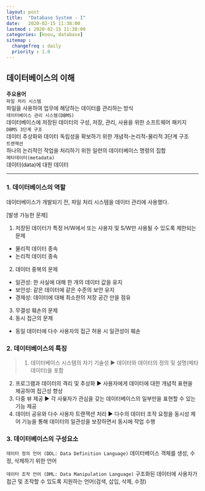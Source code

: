 ```yaml
---
layout: post
title:  "Database System - I"
date:   2020-02-15 11:38:00 
lastmod : 2020-02-15 11:38:00
categories: [knou, database]
sitemap :
  changefreq : daily
  priority : 1.0
---
```


## 데이터베이스의 이해

__주요용어__<br>
`파일 처리 시스템`<br>
파일을 사용하여 업무에 해당하는 데이터를 관리하는 방식<br>
`데이터베이스 관리 시스템(DBMS)`<br>
데이터베이스에 저장된 데이터의 구성, 저장, 관리, 사용을 위한 소프트웨어 패키지<br>
`DBMS 3단계 구조`<br>
데이터 추상화와 데이터 독립성을 확보하기 위한 개념적-논리적-물리적 3단계 구조<br>
`트랜잭션`<br>
하나의 논리적인 작업을 처리하기 위한 일련의 데이터베이스 명령의 집합<br>
`메타데이터(metadata)`<br>
데이터(data)에 대한 데이터

<HR>
  
### 1. 데이터베이스의 역할

데이터베이스가 개발되기 전, 파일 처리 시스템을 데이터 관리에 사용했다.

[발생 가능한 문제]
1. 저장된 데이터가 특정 H/W에서 또는 사용자 및 S/W만 사용될 수 있도록 제한되는 문제
  + 물리적 데이터 종속
  + 논리적 데이터 종속
2. 데이터 중복의 문제
  + 일관성: 한 사실에 대해 한 개의 데이터 값을 유지
  + 보안성: 같은 데이터에 같은 수준의 보안 유지
  + 경제성: 데이터에 대해 최소한의 저장 공간 만을 점유
3. 무결성 훼손의 문제
4. 동시 접근의 문제
  + 동일 데이터에 다수 사용자의 접근 허용 시 일관성이 훼손

### 2. 데이터베이스의 특징

>1. 데이터베이스 시스템의 자기 기술성 ▶ 데이터와 데이터의 정의 및 설명(메타데이터)을 포함
2. 프로그램과 데이터의 격리 및 추상화 ▶ 사용자에게 데이터에 대한 개념적 표현을 제공하여 접근성 향상
3. 다중 뷰 제공 ▶ 각 사욪자가 관심을 갖는 데이터베이스의 일부만을 표현할 수 있는 기능 제공
4. 데이터 공유와 다수 사용자 트랜잭션 처리 ▶ 다수의 데이터 조작 요청을 동시성 제어 기능을 통해 데이터의 일관성을 보장하면서 동시에 작업 수행

### 3. 데이터베이스의 구성요소

`데이터 정의 언어 (DDL: Data Definition Language)`
데이터베이스 객체를 생성, 수정, 삭제하기 위한 언어

`데이터 조작 언어 (DML: Data Manipulation Language)`
구조화된 데이터에 사용자가 접근 및 조작할 수 있도록 지원하는 언어(검색, 삽입, 삭제, 수정)

<div class="divider"></div>

